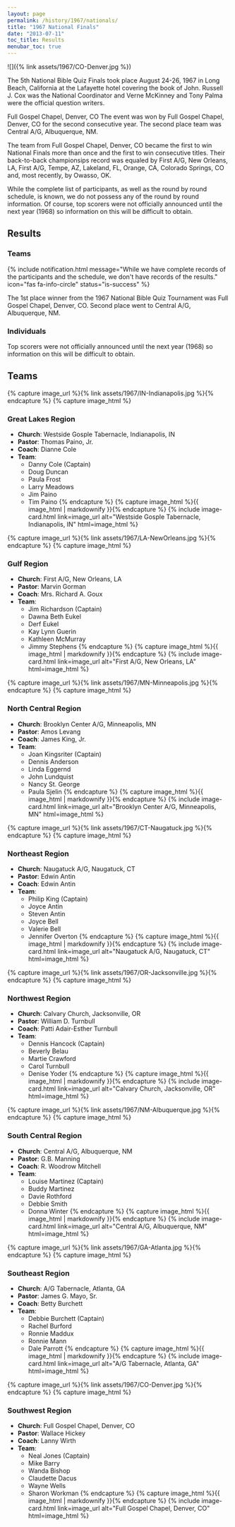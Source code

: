 ```yaml
---
layout: page
permalink: /history/1967/nationals/
title: "1967 National Finals"
date: "2013-07-11"
toc_title: Results
menubar_toc: true
---
```


![]({% link assets/1967/CO-Denver.jpg %})

The 5th National Bible Quiz Finals took place August 24-26, 1967 in Long Beach, California at the Lafayette hotel covering the book of John. Russell J. Cox was the National Coordinator and Verne McKinney and Tony Palma were the official question writers.

Full Gospel Chapel, Denver, CO
The event was won by Full Gospel Chapel, Denver, CO for the second consecutive year. The second place team was Central A/G, Albuquerque, NM.

The team from Full Gospel Chapel, Denver, CO became the first to win National Finals more than once and the first to win consecutive titles. Their back-to-back championsips record was equaled by First A/G, New Orleans, LA, First A/G, Tempe, AZ, Lakeland, FL, Orange, CA, Colorado Springs, CO and, most recently, by Owasso, OK.

While the complete list of participants, as well as the round by round schedule, is known, we do not possess any of the round by round information. Of course, top scorers were not officially announced until the next year (1968) so information on this will be difficult to obtain.

## Results

### Teams

{% include notification.html
   message="While we have complete records of the participants and the schedule, we don't have records of the results."
   icon="fas fa-info-circle"
   status="is-success" %}

The 1st place winner from the 1967 National Bible Quiz Tournament was Full Gospel Chapel, Denver, CO. Second place went to Central A/G, Albuquerque, NM.

### Individuals

Top scorers were not officially announced until the next year (1968) so information on this will be difficult to obtain.

## Teams

{% capture image_url %}{% link assets/1967/IN-Indianapolis.jpg %}{% endcapture %}
{% capture image_html %}
### Great Lakes Region

* **Church**: Westside Gosple Tabernacle, Indianapolis, IN
* **Pastor**: Thomas Paino, Jr.
* **Coach**: Dianne Cole
* **Team**:
    * Danny Cole (Captain)
    * Doug Duncan
    * Paula Frost
    * Larry Meadows
    * Jim Paino
    * Tim Paino
{% endcapture %}
{% capture image_html %}{{ image_html | markdownify }}{% endcapture %}
{% include image-card.html link=image_url alt="Westside Gosple Tabernacle, Indianapolis, IN" html=image_html %}

{% capture image_url %}{% link assets/1967/LA-NewOrleans.jpg %}{% endcapture %}
{% capture image_html %}
### Gulf Region

* **Church**: First A/G, New Orleans, LA
* **Pastor**: Marvin Gorman
* **Coach**: Mrs. Richard A. Goux
* **Team**:
    * Jim Richardson (Captain)
    * Dawna Beth Eukel
    * Derf Eukel
    * Kay Lynn Guerin
    * Kathleen McMurray
    * Jimmy Stephens
{% endcapture %}
{% capture image_html %}{{ image_html | markdownify }}{% endcapture %}
{% include image-card.html link=image_url alt="First A/G, New Orleans, LA" html=image_html %}

{% capture image_url %}{% link assets/1967/MN-Minneapolis.jpg %}{% endcapture %}
{% capture image_html %}
### North Central Region

* **Church**: Brooklyn Center A/G, Minneapolis, MN
* **Pastor**: Amos Levang
* **Coach**: James King, Jr.
* **Team**:
    * Joan Kingsriter (Captain)
    * Dennis Anderson
    * Linda Eggernd
    * John Lundquist
    * Nancy St. George
    * Paula Sjelin
{% endcapture %}
{% capture image_html %}{{ image_html | markdownify }}{% endcapture %}
{% include image-card.html link=image_url alt="Brooklyn Center A/G, Minneapolis, MN" html=image_html %}

{% capture image_url %}{% link assets/1967/CT-Naugatuck.jpg %}{% endcapture %}
{% capture image_html %}
### Northeast Region

* **Church**: Naugatuck A/G, Naugatuck, CT
* **Pastor**: Edwin Antin
* **Coach**: Edwin Antin
* **Team**:
    * Philip King (Captain)
    * Joyce Antin
    * Steven Antin
    * Joyce Bell
    * Valerie Bell
    * Jennifer Overton
{% endcapture %}
{% capture image_html %}{{ image_html | markdownify }}{% endcapture %}
{% include image-card.html link=image_url alt="Naugatuck A/G, Naugatuck, CT" html=image_html %}

{% capture image_url %}{% link assets/1967/OR-Jacksonville.jpg %}{% endcapture %}
{% capture image_html %}
### Northwest Region

* **Church**: Calvary Church, Jacksonville, OR
* **Pastor**: William D. Turnbull
* **Coach**: Patti Adair-Esther Turnbull
* **Team**:
    * Dennis Hancock (Captain)
    * Beverly Belau
    * Martie Crawford
    * Carol Turnbull
    * Denise Yoder
{% endcapture %}
{% capture image_html %}{{ image_html | markdownify }}{% endcapture %}
{% include image-card.html link=image_url alt="Calvary Church, Jacksonville, OR" html=image_html %}

{% capture image_url %}{% link assets/1967/NM-Albuquerque.jpg %}{% endcapture %}
{% capture image_html %}
### South Central Region

* **Church**: Central A/G, Albuquerque, NM
* **Pastor**: G.B. Manning
* **Coach**: R. Woodrow Mitchell
* **Team**:
    * Louise Martinez (Captain)
    * Buddy Martinez
    * Davie Rothford
    * Debbie Smith
    * Donna Winter
{% endcapture %}
{% capture image_html %}{{ image_html | markdownify }}{% endcapture %}
{% include image-card.html link=image_url alt="Central A/G, Albuquerque, NM" html=image_html %}

{% capture image_url %}{% link assets/1967/GA-Atlanta.jpg %}{% endcapture %}
{% capture image_html %}
### Southeast Region

* **Church**: A/G Tabernacle, Atlanta, GA
* **Pastor**: James G. Mayo, Sr.
* **Coach**: Betty Burchett
* **Team**:
    * Debbie Burchett (Captain)
    * Rachel Burford
    * Ronnie Maddux
    * Ronnie Mann
    * Dale Parrott
{% endcapture %}
{% capture image_html %}{{ image_html | markdownify }}{% endcapture %}
{% include image-card.html link=image_url alt="A/G Tabernacle, Atlanta, GA" html=image_html %}

{% capture image_url %}{% link assets/1967/CO-Denver.jpg %}{% endcapture %}
{% capture image_html %}
### Southwest Region

* **Church**: Full Gospel Chapel, Denver, CO
* **Pastor**: Wallace Hickey
* **Coach**: Lanny Wirth
* **Team**: 
    * Neal Jones (Captain)
    * Mike Barry
    * Wanda Bishop
    * Claudette Dacus
    * Wayne Wells
    * Sharon Workman
{% endcapture %}
{% capture image_html %}{{ image_html | markdownify }}{% endcapture %}
{% include image-card.html link=image_url alt="Full Gospel Chapel, Denver, CO" html=image_html %}

